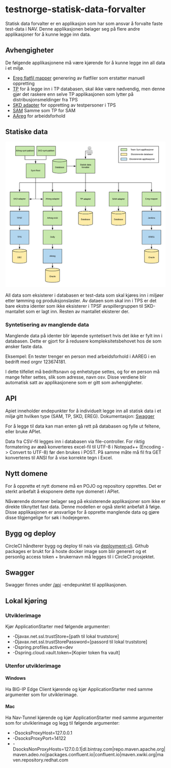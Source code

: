 # testnorge-statisk-data-forvalter

Statisk data forvalter er en applikasjon som har som ansvar å forvalte faste test-data i NAV. 
Denne applikasjonen belager seg på flere andre applikasjoner for å kunne legge inn data. 

## Avhengigheter

De følgende applikasjonene må være kjørende for å kunne legge inn all data i et miljø. 

 - [Ereg flatfil mapper](https://github.com/navikt/testnorge-ereg-mapper) generering av flatfiler som erstatter manuell oppretting
 - [TP](https://stash.adeo.no/projects/FEL/repos/testnorge-tp/browse) for å legge inn i TP databasen, skal ikke være 
 nødvendig, men denne gjør det raskere enn selve TP applikasjonen som lytter på distribusjonsmeldinger fra TPS 
 - [SKD adapter](https://stash.adeo.no/projects/FEL/repos/testnorge-skd/browse) for oppretting av testpersoner i TPS
 - [SAM](https://stash.adeo.no/projects/FEL/repos/testnorge-sam/browse) Samme som TP for SAM
 - [AAreg](https://stash.adeo.no/projects/FEL/repos/testnorge-aareg/browse) for arbeidsforhold
 
## Statiske data

![Faste data flowchart](./doc/images/Faste%20data%20flowchart.png "Faste data flowchart")


All data som eksisterer i databasen er test-data som skal kjøres inn i miljøer etter tømming og produksjonslaster.
Av dataen som skal inn i TPS er det bare ekstra identer som ikke eksisterer i TPSF avspillergruppen til SKD-mantallet som
er lagt inn. Resten av mantallet ekisterer der. 

### Syntetisering av manglende data
Manglende data på identer blir løpende syntetisert hvis det ikke er fylt inn i databasen. Dette er gjort for å redusere
kompleksitetsbehovet hos de som ønsker faste data. 

Eksempel: En tester trenger en person med arbeidsforhold i AAREG i en bedrift med orgnr 123674181. 

I dette tilfellet må bedriftsnavn og enhetstype settes, og for en person må mange felter settes, slik som adresse, navn osv. Disse verdiene blir automatisk satt av applikasjonene som er gitt som avhengigheter. 
 
## API

Apiet inneholder endepunkter for å individuelt legge inn all statisk data i et miljø gitt hvilken type (SAM, TP, SKD, EREG).
Dokumentasjon: [Swagger](https://testnorge-statisk-data-forvalter.nais.preprod.local/swagger-ui.html)

For å legge til data kan man enten gå rett på databasen og fylle ut feltene, eller bruke APIet. 

Data fra CSV-fil legges inn i databasen via file-controller. For riktig formatering av æøå konverteres excel-fil til UTF-8 i Notepad++ (Encoding -> Convert to UTF-8) før den brukes i POST. På samme måte må fil fra GET konverteres til ANSI for å vise korrekte tegn i Excel.   


## Nytt domene

For å opprette et nytt domene må en POJO og repository opprettes. Det er sterkt anbefalt å eksponere dette nye domenet i APIet.

Nåværende domener belager seg på eksisterende applikasjoner som ikke er direkte tilknyttet fast data. Denne modellen er også
sterkt anbefalt å følge. Disse applikasjonen er ansvarlige for å opprette manglende data og gjøre disse tilgjengelige for søk i hodejegeren. 


## Bygg og deploy

CircleCI håndterer bygg og deploy til nais via [deployment-cli](https://github.com/navikt/deployment-cli). Github packages er brukt for å hoste docker image som blir generert og et personlig access token + brukernavn må legges til i CircleCI prosjektet. 

## Swagger
Swagger finnes under [/api](https://testnorge-statisk-data-forvalter.nais.preprod.local/api) -endepunktet til applikasjonen.

## Lokal kjøring
      
### Utviklerimage
Kjør ApplicationStarter med følgende argumenter:
- -Djavax.net.ssl.trustStore=[path til lokal truststore]
- -Djavax.net.ssl.trustStorePassword=[passord til lokal truststore]
- -Dspring.profiles.active=dev
- -Dspring.cloud.vault.token=[Kopier token fra vault]
   
### Utenfor utviklerimage
   
#### Windows
Ha BIG-IP Edge Client kjørende og kjør ApplicationStarter med samme argumenter som for utviklerimage.
       
#### Mac
Ha Nav-Tunnel kjørende og kjør ApplicationStarter med samme argumenter som for utviklerimage og legg til følgende argumenter:
- -DsocksProxyHost=127.0.0.1
- -DsocksProxyPort=14122
- -DsocksNonProxyHosts=127.0.0.1|dl.bintray.com|repo.maven.apache.org|maven.adeo.no|packages.confluent.io|confluent.io|maven.xwiki.org|maven.repository.redhat.com
       